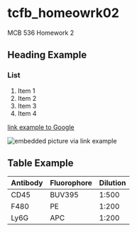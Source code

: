 # tcfb_homeowrk02
 MCB 536 Homework 2

## Heading Example

### List

1. Item 1
2. Item 2
3. Item 3
4. Item 4

[link example to Google](https://www.google.com/)


![embedded picture via link example](https://github.com/Dwgranadier/tcfb_homeowrk02/blob/master/images/casent.%20%20%20-%20%200191696%20Camponotus%20darwinii%20.jpg)


## Table Example

|   Antibody| Fluorophore| Dilution  |
|-----------|------------|-----------|
|	CD45	| BUV395     |	 1:500	 |
|   F480    |    PE      |   1:200   |        
|   Ly6G    |    APC     |   1:200   |
